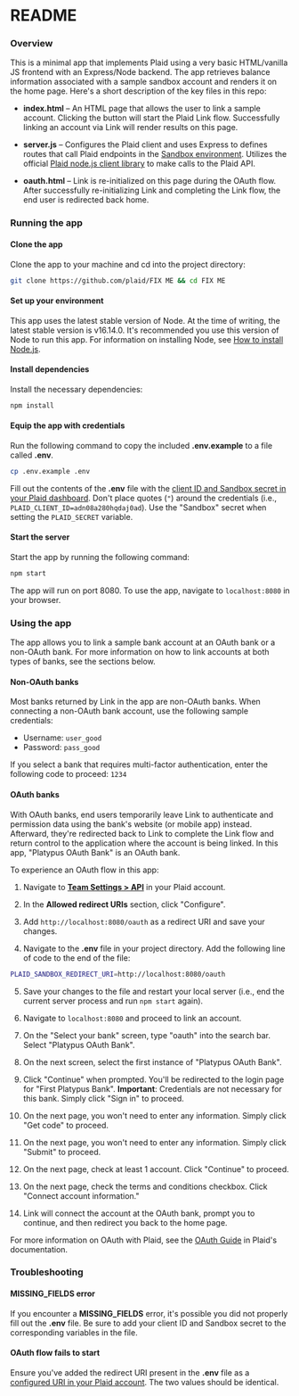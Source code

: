 # README

### Overview

This is a minimal app that implements Plaid using a very basic HTML/vanilla JS frontend with an Express/Node backend. The app retrieves balance information associated with a sample sandbox account and renders it on the home page. Here's a short description of the key files in this repo:

- **index.html** – An HTML page that allows the user to link a sample account. Clicking the button will start the Plaid Link flow. Successfully linking an account via Link will render results on this page.

- **server.js** – Configures the Plaid client and uses Express to defines routes that call Plaid endpoints in the [Sandbox environment](https://plaid.com/docs/quickstart/glossary/#environments). Utilizes the official [Plaid node.js client library](https://github.com/plaid/plaid-node) to make calls to the Plaid API.

- **oauth.html** – Link is re-initialized on this page during the OAuth flow. After successfully re-initializing Link and completing the Link flow, the end user is redirected back home.


### Running the app

#### Clone the app

Clone the app to your machine and cd into the project directory:

```bash
git clone https://github.com/plaid/FIX ME && cd FIX ME
```

#### Set up your environment

This app uses the latest stable version of Node. At the time of writing, the latest stable version is v16.14.0. It's recommended you use this version of Node to run this app. For information on installing Node, see [How to install Node.js](https://nodejs.dev/learn/how-to-install-nodejs).

#### Install dependencies

Install the necessary dependencies:

```bash
npm install
```

#### Equip the app with credentials

Run the following command to copy the included **.env.example** to a file called **.env**.

```bash
cp .env.example .env
```

Fill out the contents of the **.env** file with the [client ID and Sandbox secret in your Plaid dashboard](https://dashboard.plaid.com/team/keys). Don't place quotes (`"`) around the credentials (i.e., `PLAID_CLIENT_ID=adn08a280hqdaj0ad`). Use the "Sandbox" secret when setting the `PLAID_SECRET` variable.

#### Start the server

Start the app by running the following command:

```bash
npm start
```

The app will run on port 8080. To use the app, navigate to `localhost:8080` in your browser. 

### Using the app

The app allows you to link a sample bank account at an OAuth bank or a non-OAuth bank. For more information on how to link accounts at both types of banks, see the sections below.

#### Non-OAuth banks

Most banks returned by Link in the app are non-OAuth banks. When connecting a non-OAuth bank account, use the following sample credentials:

- Username: `user_good`
- Password: `pass_good`

If you select a bank that requires multi-factor authentication, enter the following code to proceed: `1234`

#### OAuth banks

With OAuth banks, end users temporarily leave Link to authenticate and permission data using the bank's website (or mobile app) instead. Afterward, they're redirected back to Link to complete the Link flow and return control to the application where the account is being linked. In this app, "Platypus OAuth Bank" is an OAuth bank.

To experience an OAuth flow in this app:

1. Navigate to [**Team Settings > API**](https://dashboard.plaid.com/team/api) in your Plaid account.

2. In the **Allowed redirect URIs** section, click "Configure".

3. Add `http://localhost:8080/oauth` as a redirect URI and save your changes.

4. Navigate to the **.env** file in your project directory. Add the following line of code to the end of the file:

```bash
PLAID_SANDBOX_REDIRECT_URI=http://localhost:8080/oauth
```

5. Save your changes to the file and restart your local server (i.e., end the current server process and run `npm start` again).

6. Navigate to `localhost:8080` and proceed to link an account.

7. On the "Select your bank" screen, type "oauth" into the search bar. Select "Platypus OAuth Bank".

8. On the next screen, select the first instance of "Platypus OAuth Bank". 

9. Click "Continue" when prompted. You'll be redirected to the login page for "First Platypus Bank". **Important**: Credentials are not necessary for this bank. Simply click "Sign in" to proceed.

10. On the next page, you won't need to enter any information. Simply click "Get code" to proceed.

11. On the next page, you won't need to enter any information. Simply click "Submit" to proceed.

12. On the next page, check at least 1 account. Click "Continue" to proceed.

13. On the next page, check the terms and conditions checkbox. Click "Connect account information."

14. Link will connect the account at the OAuth bank, prompt you to continue, and then redirect you back to the home page.

For more information on OAuth with Plaid, see the [OAuth Guide](https://plaid.com/docs/link/oauth/) in Plaid's documentation.

### Troubleshooting

#### MISSING_FIELDS error

If you encounter a **MISSING_FIELDS** error, it's possible you did not properly fill out the **.env** file. Be sure to add your client ID and Sandbox secret to the corresponding variables in the file.

#### OAuth flow fails to start

Ensure you've added the redirect URI present in the **.env** file as a [configured URI in your Plaid account](https://dashboard.plaid.com/team/api). The two values should be identical.